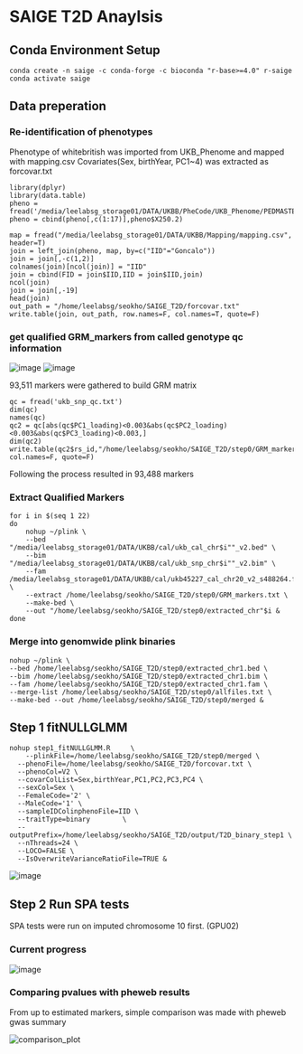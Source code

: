 <!---
seokho92/seokho92 is a ✨ special ✨ repository because its `README.md` (this file) appears on your GitHub profile.
You can click the Preview link to take a look at your changes.
--->
# SAIGE T2D Anaylsis
## Conda Environment Setup
```
conda create -n saige -c conda-forge -c bioconda "r-base>=4.0" r-saige
conda activate saige
```

## Data preperation
### Re-identification of phenotypes 
Phenotype of whitebritish was imported from UKB_Phenome and mapped with mapping.csv
Covariates(Sex, birthYear, PC1~4) was extracted as forcovar.txt

```
library(dplyr)
library(data.table)
pheno = fread('/media/leelabsg_storage01/DATA/UKBB/PheCode/UKB_Phenome/PEDMASTER_WhiteBritish_20180612.txt.gz')
pheno = cbind(pheno[,c(1:17)],pheno$X250.2)

map = fread("/media/leelabsg_storage01/DATA/UKBB/Mapping/mapping.csv", header=T)
join = left_join(pheno, map, by=c("IID"="Goncalo"))
join = join[,-c(1,2)]
colnames(join)[ncol(join)] = "IID"
join = cbind(FID = join$IID,IID = join$IID,join)
ncol(join)
join = join[,-19]
head(join)
out_path = "/home/leelabsg/seokho/SAIGE_T2D/forcovar.txt"
write.table(join, out_path, row.names=F, col.names=T, quote=F)
```
### get qualified GRM_markers from called genotype qc information
![image](https://user-images.githubusercontent.com/22064612/127957044-5e7537af-516b-428a-b07e-4ad9242a19c8.png)
![image](https://user-images.githubusercontent.com/22064612/127956977-e3d6a09d-170c-4c1f-8138-aab3e336df67.png)

93,511 markers were gathered to build GRM matrix

```
qc = fread('ukb_snp_qc.txt')
dim(qc)
names(qc)
qc2 = qc[abs(qc$PC1_loading)<0.003&abs(qc$PC2_loading)<0.003&abs(qc$PC3_loading)<0.003,]
dim(qc2)
write.table(qc2$rs_id,"/home/leelabsg/seokho/SAIGE_T2D/step0/GRM_markers.txt",row.names=F, col.names=F, quote=F)
```
Following the process resulted in 93,488 markers

### Extract Qualified Markers

```
for i in $(seq 1 22)
do
    nohup ~/plink \
    --bed "/media/leelabsg_storage01/DATA/UKBB/cal/ukb_cal_chr$i""_v2.bed" \
    --bim "/media/leelabsg_storage01/DATA/UKBB/cal/ukb_snp_chr$i""_v2.bim" \
    --fam /media/leelabsg_storage01/DATA/UKBB/cal/ukb45227_cal_chr20_v2_s488264.fam \
    --extract /home/leelabsg/seokho/SAIGE_T2D/step0/GRM_markers.txt \
    --make-bed \
    --out "/home/leelabsg/seokho/SAIGE_T2D/step0/extracted_chr"$i &
done
```

### Merge into genomwide plink binaries
```
nohup ~/plink \
--bed /home/leelabsg/seokho/SAIGE_T2D/step0/extracted_chr1.bed \
--bim /home/leelabsg/seokho/SAIGE_T2D/step0/extracted_chr1.bim \
--fam /home/leelabsg/seokho/SAIGE_T2D/step0/extracted_chr1.fam \
--merge-list /home/leelabsg/seokho/SAIGE_T2D/step0/allfiles.txt \
--make-bed --out /home/leelabsg/seokho/SAIGE_T2D/step0/merged &
```
## Step 1 fitNULLGLMM
```
nohup step1_fitNULLGLMM.R     \
	--plinkFile=/home/leelabsg/seokho/SAIGE_T2D/step0/merged \
  --phenoFile=/home/leelabsg/seokho/SAIGE_T2D/forcovar.txt \
  --phenoCol=V2 \
  --covarColList=Sex,birthYear,PC1,PC2,PC3,PC4 \
  --sexCol=Sex \
  --FemaleCode='2' \
  --MaleCode='1' \
  --sampleIDColinphenoFile=IID \
  --traitType=binary        \
  --outputPrefix=/home/leelabsg/seokho/SAIGE_T2D/output/T2D_binary_step1 \
  --nThreads=24 \
  --LOCO=FALSE \
  --IsOverwriteVarianceRatioFile=TRUE &

```
![image](https://user-images.githubusercontent.com/22064612/127957606-a7c0a120-d43c-4bf8-9542-971a35b6a097.png)

## Step 2 Run SPA tests
SPA tests were run on imputed chromosome 10 first. (GPU02)

### Current progress

![image](https://user-images.githubusercontent.com/22064612/127957803-f1f8ae0a-bc21-4e51-ad8e-51cf97ef1184.png)

### Comparing pvalues with pheweb results
From up to estimated markers, simple comparison was made with pheweb gwas summary

![comparison_plot](https://user-images.githubusercontent.com/22064612/127958186-415758c8-c9e2-4d69-a2e7-3d9ec1df70fc.png)




